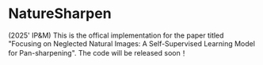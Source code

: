 # NatureSharpen
(2025' IP&amp;M) This is the offical implementation for the paper titled "Focusing on Neglected Natural Images: A Self-Supervised Learning Model for Pan-sharpening". The code will be released soon！
